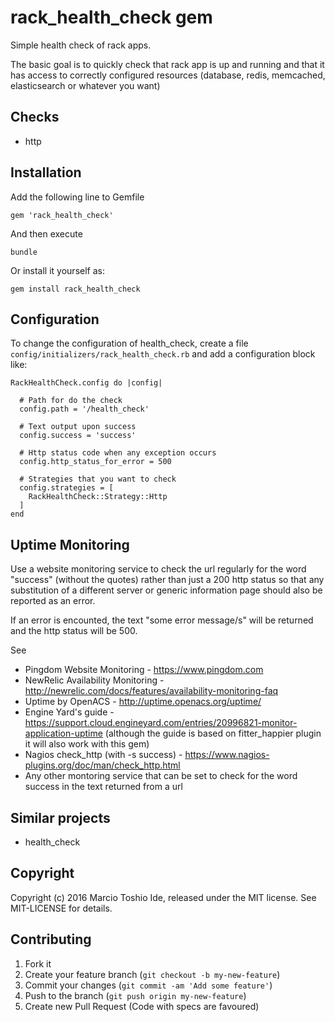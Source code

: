 # rack_health_check gem

Simple health check of rack apps.

The basic goal is to quickly check that rack app is up and running and that it has access to correctly configured resources (database, redis, memcached, elasticsearch or whatever you want)

## Checks

- http

## Installation

Add the following line to Gemfile

`gem 'rack_health_check'`

And then execute

`bundle`

Or install it yourself as:

`gem install rack_health_check`

## Configuration

To change the configuration of health_check, create a file `config/initializers/rack_health_check.rb` and add a configuration block like:

    RackHealthCheck.config do |config|

      # Path for do the check
      config.path = '/health_check'

      # Text output upon success
      config.success = 'success'

      # Http status code when any exception occurs
      config.http_status_for_error = 500

      # Strategies that you want to check
      config.strategies = [
        RackHealthCheck::Strategy::Http
      ]
    end

## Uptime Monitoring

Use a website monitoring service to check the url regularly for the word "success" (without the quotes) rather than just a 200 http status so
that any substitution of a different server or generic information page should also be reported as an error.

If an error is encounted, the text "some error message/s" will be returned and the http status will be 500.

See

- Pingdom Website Monitoring - https://www.pingdom.com
- NewRelic Availability Monitoring - http://newrelic.com/docs/features/availability-monitoring-faq
- Uptime by OpenACS - http://uptime.openacs.org/uptime/
- Engine Yard's guide - https://support.cloud.engineyard.com/entries/20996821-monitor-application-uptime (although the guide is based on fitter_happier plugin it will also work with this gem)
- Nagios check_http (with -s success) - https://www.nagios-plugins.org/doc/man/check_http.html
- Any other montoring service that can be set to check for the word success in the text returned from a url

## Similar projects

- health_check

## Copyright

Copyright (c) 2016 Marcio Toshio Ide, released under the MIT license.
See MIT-LICENSE for details.

## Contributing

1. Fork it
2. Create your feature branch (`git checkout -b my-new-feature`)
3. Commit your changes (`git commit -am 'Add some feature'`)
4. Push to the branch (`git push origin my-new-feature`)
5. Create new Pull Request (Code with specs are favoured)
